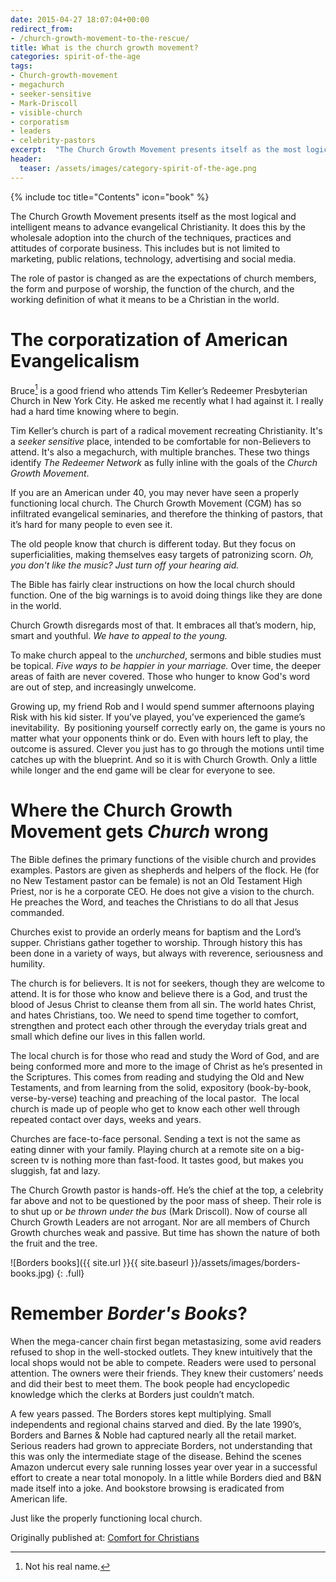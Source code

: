 ```yaml
---
date: 2015-04-27 18:07:04+00:00
redirect_from:  
- /church-growth-movement-to-the-rescue/
title: What is the church growth movement?
categories: spirit-of-the-age
tags:
- Church-growth-movement
- megachurch
- seeker-sensitive
- Mark-Driscoll
- visible-church
- corporatism
- leaders
- celebrity-pastors
excerpt:  "The Church Growth Movement presents itself as the most logical and intelligent means to advance evangelical Christianity. It does this by the wholesale adoption into the church of the techniques, practices and attitudes of corporate business."
header:
  teaser: /assets/images/category-spirit-of-the-age.png
---
```

{% include toc title="Contents" icon="book" %}


The Church Growth Movement presents itself as the most logical and intelligent means to advance evangelical Christianity. It does this by the wholesale adoption into the church of the techniques, practices and attitudes of corporate business. This includes but is not limited to marketing, public relations, technology, advertising and social media. 

The role of pastor is changed as are the expectations of church members, the form and purpose of worship, the function of the church, and the working definition of what it means to be a Christian in the world.


# The corporatization of American Evangelicalism

Bruce[^f2a495f8] is a good friend who attends Tim Keller’s Redeemer Presbyterian Church in New York City. He asked me recently what I had against it. I really had a hard time knowing where to begin.

[^f2a495f8]: Not his real name.

Tim Keller’s church is part of a radical movement recreating Christianity.  It's a *seeker sensitive* place, intended to be comfortable for non-Believers to attend.  It's also a megachurch, with multiple branches.  These two things identify *The Redeemer Network* as fully inline with the goals of the *Church Growth Movement*.

If you are an American under 40, you may never have seen a properly functioning local church. The Church Growth Movement (CGM) has so infiltrated evangelical seminaries, and therefore the thinking of pastors, that it’s hard for many people to even see it. 

The old people know that church is different today. But they focus on superficialities, making themselves easy targets of patronizing scorn. *Oh, you don't like the music?  Just turn off your hearing aid.*

The Bible has fairly clear instructions on how the local church should function.  One of the big warnings is to avoid doing things like they are done in the world.

Church Growth disregards most of that.  It embraces all that’s modern, hip, smart and youthful. *We have to appeal to the young.*  

To make church appeal to the *unchurched*, sermons and bible studies must be topical.  *Five ways to be happier in your marriage.*  Over time, the deeper areas of faith are never covered.  Those who hunger to know God's word are out of step, and increasingly unwelcome.

Growing up, my friend Rob and I would spend summer afternoons playing Risk with his kid sister. If you’ve played, you’ve experienced the game’s inevitability.  By positioning yourself correctly early on, the game is yours no matter what your opponents think or do. Even with hours left to play, the outcome is assured. Clever you just has to go through the motions until time catches up with the blueprint. And so it is with Church Growth. Only a little while longer and the end game will be clear for everyone to see.



# Where the Church Growth Movement gets *Church* wrong


The Bible defines the primary functions of the visible church and provides examples. Pastors are given as shepherds and helpers of the flock. He (for no New Testament pastor can be female) is not an Old Testament High Priest, nor is he a corporate CEO. He does not give a vision to the church. He preaches the Word, and teaches the Christians to do all that Jesus commanded.

Churches exist to provide an orderly means for baptism and the Lord’s supper. Christians gather together to worship. Through history this has been done in a variety of ways, but always with reverence, seriousness and humility.

The church is for believers. It is not for seekers, though they are welcome to attend. It is for those who know and believe there is a God, and trust the blood of Jesus Christ to cleanse them from all sin. The world hates Christ, and hates Christians, too. We need to spend time together to comfort, strengthen and protect each other through the everyday trials great and small which define our lives in this fallen world.

The local church is for those who read and study the Word of God, and are being conformed more and more to the image of Christ as he’s presented in the Scriptures. This comes from reading and studying the Old and New Testaments, and from learning from the solid, expository (book-by-book, verse-by-verse) teaching and preaching of the local pastor.  The local church is made up of people who get to know each other well through repeated contact over days, weeks and years.

Churches are face-to-face personal. Sending a text is not the same as eating dinner with your family. Playing church at a remote site on a big-screen tv is nothing more than fast-food. It tastes good, but makes you sluggish, fat and lazy.

The Church Growth pastor is hands-off. He’s the chief at the top, a celebrity far above and not to be questioned by the poor mass of sheep. Their role is to shut up or _be thrown under the bus_ (Mark Driscoll). Now of course all Church Growth Leaders are not arrogant. Nor are all members of Church Growth churches weak and passive. But time has shown the nature of both the fruit and the tree.

![Borders books]({{ site.url }}{{ site.baseurl }}/assets/images/borders-books.jpg)
{: .full}

# Remember *Border's Books*?



When the mega-cancer chain first began metastasizing, some avid readers refused to shop in the well-stocked outlets. They knew intuitively that the local shops would not be able to compete. Readers were used to personal attention. The owners were their friends. They knew their customers’ needs and did their best to meet them. The book people had encyclopedic knowledge which the clerks at Borders just couldn’t match.

A few years passed. The Borders stores kept multiplying. Small independents and regional chains starved and died. By the late 1990’s, Borders and Barnes & Noble had captured nearly all the retail market. Serious readers had grown to appreciate Borders, not understanding that this was only the intermediate stage of the disease. Behind the scenes Amazon undercut every sale running losses year over year in a successful effort to create a near total monopoly. In a little while Borders died and B&N made itself into a joke. And bookstore browsing is eradicated from American life.

Just like the properly functioning local church.











<div>Originally published at: <a href='http://www.alecsatin.com/'>Comfort for Christians</a></div>
